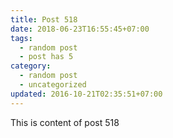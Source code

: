 ```yaml
---
title: Post 518
date: 2018-06-23T16:55:45+07:00
tags:
  - random post
  - post has 5
category:
  - random post
  - uncategorized
updated: 2016-10-21T02:35:51+07:00
---
```

This is content of post 518